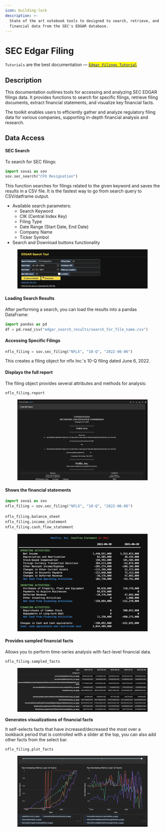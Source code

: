 ```yaml
---
icon: building-lock
description: >-
  State of the art notebook tools to designed to search, retrieve, and analyze
  financial data from the SEC's EDGAR database.
---
```


# SEC Edgar Filing

`Tutorials` are the best documentation — [<mark style="color:blue;">`Edgar Filings Tutorial`</mark>](https://colab.research.google.com/github/sovai-research/sovai-public/blob/main/notebooks/studies/Edgar%20Tools.ipynb)

## Description

This documentation outlines tools for accessing and analyzing SEC EDGAR filings data. It provides functions to search for specific filings, retrieve filing documents, extract financial statements, and visualize key financial facts.&#x20;

The toolkit enables users to efficiently gather and analyze regulatory filing data for various companies, supporting in-depth financial analysis and research.

## Data Access

#### SEC Search

To search for SEC filings:

```python
import sovai as sov
sov.sec_search("CFO Resignation")
```

This function searches for filings related to the given keyword and saves the results in a CSV file. It is the fastest way to go from search query to CSV/datframe output.&#x20;

* Available search parameters:
  * Search Keyword
  * CIK (Central Index Key)
  * Filing Type
  * Date Range (Start Date, End Date)
  * Company Name
  * Ticker Symbol
* Search and Download buttons functionality

<figure><img src="../../.gitbook/assets/sec_edgar_search_1.png" alt=""><figcaption></figcaption></figure>

#### Loading Search Results

After performing a search, you can load the results into a pandas DataFrame:

```python
import pandas as pd
df = pd.read_csv("edgar_search_results/search_for_file_name.csv")
```

#### Accessing Specific Filings

```python
nflx_filing = sov.sec_filing("NFLX", "10-Q", "2022-06-06")
```

This creates a filing object for nflx Inc.'s 10-Q filing dated June 6, 2022.

#### Displays the full report

The filing object provides several attributes and methods for analysis:

```
nflx_filing.report
```

<figure><img src="../../.gitbook/assets/sec_edgar_search_2.png" alt=""><figcaption></figcaption></figure>

#### Shows the financial statements

```python
import sovai as sov
nflx_filing = sov.sec_filing("NFLX", "10-Q", "2022-06-06")

nflx_filing.balance_sheet
nflx_filing.income_statement
nflx_filing.cash_flow_statement
```

<figure><img src="../../.gitbook/assets/sec_edgar_search_3.png" alt=""><figcaption></figcaption></figure>

#### Provides sampled financial facts

Allows you to perform time-series analysis with fact-level financial data.

```
nflx_filing.sampled_facts
```

<figure><img src="../../.gitbook/assets/sec_edgar_search_4.png" alt=""><figcaption></figcaption></figure>

**Generates visualizations of financial facts**

It self-selects facts that have increased/decreased the most over a lookback period that is controlled with a slider at the top, you can also add other facts from the select bar.

```
nflx_filing.plot_facts
```

<figure><img src="../../.gitbook/assets/sec_edgar_search_5.png" alt=""><figcaption></figcaption></figure>

